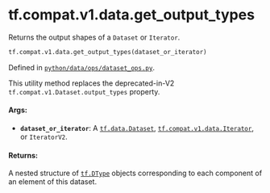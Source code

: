 <div itemscope itemtype="http://developers.google.com/ReferenceObject">
<meta itemprop="name" content="tf.compat.v1.data.get_output_types" />
<meta itemprop="path" content="Stable" />
</div>

# tf.compat.v1.data.get_output_types

Returns the output shapes of a `Dataset` or `Iterator`.

``` python
tf.compat.v1.data.get_output_types(dataset_or_iterator)
```



Defined in [`python/data/ops/dataset_ops.py`](/code/stable/tensorflow/python/data/ops/dataset_ops.py).

<!-- Placeholder for "Used in" -->

This utility method replaces the deprecated-in-V2
`tf.compat.v1.Dataset.output_types` property.

#### Args:


* <b>`dataset_or_iterator`</b>: A <a href="../../../../tf/data/Dataset.md"><code>tf.data.Dataset</code></a>, <a href="../../../../tf/compat/v1/data/Iterator.md"><code>tf.compat.v1.data.Iterator</code></a>, or
  `IteratorV2`.


#### Returns:

A nested structure of <a href="../../../../tf/dtypes/DType.md"><code>tf.DType</code></a> objects corresponding to each component
of an element of this dataset.
